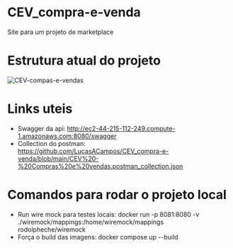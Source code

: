 # CEV_compra-e-venda
Site para um projeto de marketplace

# Estrutura atual do projeto
![CEV-compas-e-vendas](https://github.com/user-attachments/assets/a4cbbf18-05b3-42b8-9981-e9596500c028)

# Links uteis
- Swagger da api: http://ec2-44-215-112-249.compute-1.amazonaws.com:8080/swagger
- Collection do postman: https://github.com/LucasACampos/CEV_compra-e-venda/blob/main/CEV%20-%20Compras%20e%20vendas.postman_collection.json

# Comandos para rodar o projeto local
- Run wire mock para testes locais:
docker run -p 8081:8080 -v ./wiremock/mappings:/home/wiremock/mappings rodolpheche/wiremock
- Força o build das imagens:
docker compose up --build
